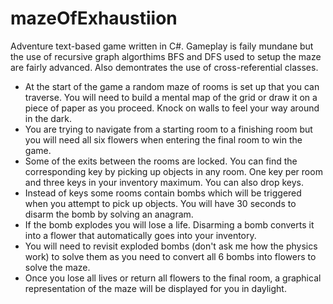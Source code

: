 # mazeOfExhaustiion
Adventure text-based game written in C#. Gameplay is faily mundane but the use of recursive graph algorthims BFS and DFS used to setup the maze are fairly advanced. Also demontrates the use of cross-referential classes.

- At the start of the game a random maze of rooms is set up that you can traverse. You will need to build a mental map of the grid or draw it on a piece of paper as you proceed. Knock on walls to feel your way around in the dark.
- You are trying to navigate from a starting room to a finishing room but you will need all six flowers when entering the final room to win the game.
- Some of the exits between the rooms are locked. You can find the corresponding key by picking up objects in any room. One key per room and three keys in your inventory maximum. You can also drop keys.
- Instead of keys some rooms contain bombs which will be triggered when you attempt to pick up objects. You will have 30 seconds to disarm the bomb by solving an anagram.
- If the bomb explodes you will lose a life. Disarming a bomb converts it into a flower that automatically goes into your inventory.
- You will need to revisit exploded bombs (don't ask me how the physics work) to solve them as you need to convert all 6 bombs into flowers to solve the maze.
- Once you lose all lives or return all flowers to the final room, a graphical representation of the maze will be displayed for you in daylight.
